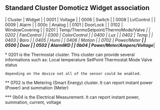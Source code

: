 
## Standard Cluster Domoticz Widget association

 | Cluster | Widget |
 | 0001    | Voltage |
 | 0006    | Switch |
 | 0008    | LvlControl |
 | 0009    | Alarm |
 | 000c    | Analog |
 | 0101    | DoorLock |
 | 0102    | WindowCovering |
 | 0201    | Temp/ThermoSetpoint/ThermoMode/Valve *|
 | 0202    | FanControl |
 | 0300    | ColorControl |
 | 0400    | Lux |
 | 0402    | Temp |
 | 0403    | Baro |
 | 0405    | Humi |
 | 0406    | Motion |
 | 0702    | Power/Meter **|
 | 0500    | Door |
 | 0502    | AlarmWD |
| 0b04    | Power/Meter/Ampere/Voltage***|

\* 0201 is the Thermostat cluster. This cluster can provide several informations such as:
    Local temperature
    SetPoint
    Thermostat Mode
    Valve status

    depending on the device not all of the sensor could be enabled.

\*\* 0702 is the Metering (Smart Energy) cluster. It can report instant power (Power) and summation (Meter)

\*\*\* 0b04 is the Electrical Measurement. It can report instant power, summation, current, voltage
